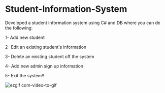 # Student-Information-System
Developed a student information system using C# and DB where you can do the following:

1- Add new student

2- Edit an existing student's information

3- Delete an existing student off the system

4- Add new admin sign up information

5- Exit the system!!



![ezgif com-video-to-gif](https://user-images.githubusercontent.com/95551889/218321204-70d41d78-ee7e-4714-9938-bcce70a8082c.gif)
